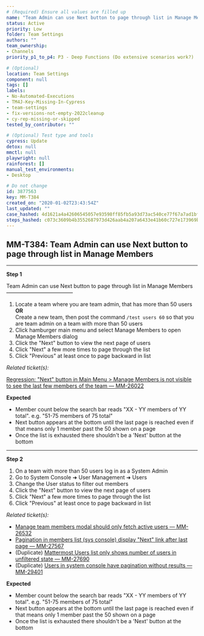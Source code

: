 ```yaml
---
# (Required) Ensure all values are filled up
name: "Team Admin can use Next button to page through list in Manage Members"
status: Active
priority: Low
folder: Team Settings
authors: ""
team_ownership: 
- Channels
priority_p1_to_p4: P3 - Deep Functions (Do extensive scenarios work?)

# (Optional)
location: Team Settings
component: null
tags: []
labels: 
- No-Automated-Executions
- TM4J-Key-Missing-In-Cypress
- team-settings
- fix-versions-not-empty-2022cleanup
- cy-rep-missing-or-skipped
tested_by_contributor: ""

# (Optional) Test type and tools
cypress: Update
detox: null
mmctl: null
playwright: null
rainforest: []
manual_test_environments: 
- Desktop

# Do not change
id: 3877563
key: MM-T384
created_on: "2020-01-02T23:43:54Z"
last_updated: ""
case_hashed: 4d1621a4a42606545057e93598ff85fb5a93d73ac540ce77f67a7ad1bfedd916c6e62fd8e04b10a033d9ce03a9adfd47
steps_hashed: c073c3609b4b3552687973d426aab4a207a6433e41b60c727e173969be1ec30953de9c58de5ecb9951ead546138fb19c
---
```


<!-- (Auto-generated) Based on frontmatter's "key" and "name" -->

## MM-T384: Team Admin can use Next button to page through list in Manage Members

---

**Step 1**

Team Admin can use Next button to page through list in Manage Members\
–––––––––––––––––––––––––

1. Locate a team where you are team admin, that has more than 50 users
   \
   **OR**\
   Create a new team, then post the command `/test users 60` so that you are team admin on a team with more than 50 users
2. Click hamburger main menu and select Manage Members to open Manage Members dialog
3. Click the "Next" button to view the next page of users
4. Click "Next" a few more times to page through the list
5. Click "Previous" at least once to page backward in list

_Related ticket(s):_

[Regression: "Next" button in Main Menu > Manage Members is not visible to see the last few members of the team — MM-26022](https://mattermost.atlassian.net/browse/MM-26022)

**Expected**

- Member count below the search bar reads "XX - YY members of YY total". e.g. "51-75 members of 75 total"
- Next button appears at the bottom until the last page is reached even if that means only 1 member past the 50 shown on a page
- Once the list is exhausted there shouldn't be a 'Next' button at the bottom

---

**Step 2**

1. On a team with more than 50 users log in as a System Admin
2. Go to System Console ➜ User Management ➜ Users
3. Change the User status to filter out members
4. Click the "Next" button to view the next page of users
5. Click "Next" a few more times to page through the list
6. Click "Previous" at least once to page backward in list

_Related ticket(s):_

- [Manage team members modal should only fetch active users — MM-26532](https://mattermost.atlassian.net/browse/MM-26532)
- [Pagination in members list (sys console) display "Next" link after last page — MM-27567](https://mattermost.atlassian.net/browse/MM-27567)
- (Duplicate) [Mattermost Users list only shows number of users in unfiltered state — MM-27690](https://mattermost.atlassian.net/browse/MM-27690)
- (Duplicate) [Users in system console have pagination without results — MM-29401](https://mattermost.atlassian.net/browse/MM-29401)

**Expected**

- Member count below the search bar reads "XX - YY members of YY total". e.g. "51-75 members of 75 total"
- Next button appears at the bottom until the last page is reached even if that means only 1 member past the 50 shown on a page
- Once the list is exhausted there shouldn't be a 'Next' button at the bottom
